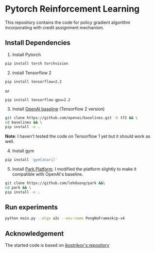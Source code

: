 # Pytorch Reinforcement Learning

This repository contains the code for policy gradient algorithm incorporating
with credit assignment mechanism.

## Install Dependencies

1. Install Pytorch 

```bash
pip install torch torchvision
```

2. install Tensorflow 2

```bash
pip install tensorflow=2.2
```
or 
```bash
pip install tensorflow-gpu=2.2
```

3. Install [OpenAI baseline](https://github.com/openai/baselines/tree/tf2) (Tensorflow 2 version)
```bash
git clone https://github.com/openai/baselines.git -b tf2 && \
cd baselines && \
pip install -e .
```

**Note**: I haven't tested the code on Tensorflow 1 yet but it should work as well.

4. Install gym
```bash
pip install 'gym[atari]'
```

5. Install [Park Platform](https://github.com/park-project/park). I modified the platform slightly to make it compatible with OpenAI's baseline.
```bash
git clone https://github.com/lehduong/park &&\
cd park && \
pip install -e .
```

## Run experiments
```bash 
python main.py --algo a2c --env-name PongNoFrameskip-v4
```
## Acknowledgement

The started code is based on [ikostrikov's repository](https://github.com/ikostrikov/pytorch-a2c-ppo-acktr-gail)
